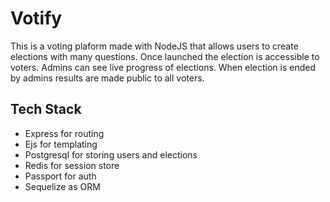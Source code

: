# Votify

This is a voting plaform made with NodeJS that allows users to create elections with many questions. Once launched the election is accessible to voters. Admins can see live progress of elections. When election is ended by admins results are made public to all voters.

## Tech Stack
- Express for routing 
- Ejs for templating
- Postgresql for storing users and elections
- Redis for session store
- Passport for auth
- Sequelize as ORM